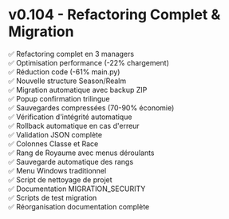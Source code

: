 # v0.104 - Refactoring Complet & Migration

✅ Refactoring complet en 3 managers  
✅ Optimisation performance (-22% chargement)  
✅ Réduction code (-61% main.py)  
✅ Nouvelle structure Season/Realm  
✅ Migration automatique avec backup ZIP  
✅ Popup confirmation trilingue  
✅ Sauvegardes compressées (70-90% économie)  
✅ Vérification d'intégrité automatique  
✅ Rollback automatique en cas d'erreur  
✅ Validation JSON complète  
✅ Colonnes Classe et Race  
✅ Rang de Royaume avec menus déroulants  
✅ Sauvegarde automatique des rangs  
✅ Menu Windows traditionnel  
✅ Script de nettoyage de projet  
✅ Documentation MIGRATION_SECURITY  
✅ Scripts de test migration  
✅ Réorganisation documentation complète  
